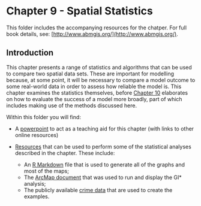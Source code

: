 # Chapter 9 - Spatial Statistics

This folder includes the accompanying resources for the chatper. For full book details, see: [http://www.abmgis.org/](http://www.abmgis.org/).

## Introduction 

This chapter presents a range of statistics and algorithms that can be used to compare two spatial data sets. These are important for modelling because, at some point, it will be necessary to compare a model outcome to some real-world data in order to assess how reliable the model is. This chapter examines the statistics themselves, before [Chapter 10](../Chapter10-EvaluatingModels) elaborates on how to evaluate the success of a model more broadly, part of which includes making use of the methods discussed here.

Within this folder you will find:

* A [powerpoint](./Chapter9.pptx) to act as a teaching aid for this chapter (with links to other online resources)
* [Resources](./Resources) that can be used to perform some of the statistical analyses described in the chapter. These include:

   * An [R Markdown](./Resources/statistics.Rmd) file that is used to generate all of the graphs and most of the maps;
   * The [ArcMap document](./Resources/GIStar.mxd) that was used to run and display the GI* analysis;
   * The publicly available [crime data](./Resources/data) that are used to create the examples.



